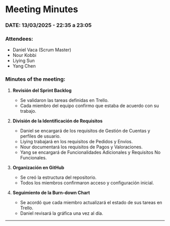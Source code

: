 # Meeting Minutes  

### DATE: 13/03/2025 - 22:35 a 23:05  

### Attendees:  
- Daniel Vaca (Scrum Master)  
- Nour Kobbi  
- Liying Sun  
- Yang Chen  


### Minutes of the meeting:  
1. **Revisión del Sprint Backlog**  
   - Se validaron las tareas definidas en Trello.  
   - Cada miembro del equipo confirmo que estaba de acuerdo con su trabajo.  

2. **División de la Identificación de Requisitos**  
   - Daniel se encargará de los requisitos de Gestión de Cuentas y perfiles de usuario.  
   - Liying trabajará en los requisitos de Pedidos y Envíos.  
   - Nour documentará los requisitos de Pagos y Valoraciones.  
   - Yang se encargará de Funcionalidades Adicionales y Requisitos No Funcionales.  

3. **Organización en GitHub**  
   - Se creó la estructura del repositorio.  
   - Todos los miembros confirmaron acceso y configuración inicial.  

4. **Seguimiento de la Burn-down Chart**  
   - Se acordó que cada miembro actualizará el estado de sus tareas en Trello.  
   - Daniel revisará la gráfica una vez al día.  


---
